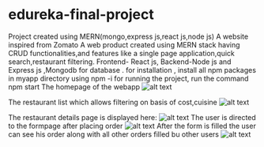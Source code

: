 # edureka-final-project

Project created using MERN(mongo,express js,react js,node js) A website inspired from Zomato A web product created using MERN stack having CRUD functionalities,and features like a single page application,quick search,restaurant filtering. Frontend- React js, Backend-Node js and Express js ,Mongodb for database . 
for installation , install all npm packages in myapp directory using npm -i
for running the project, run the command npm start 
The homepage of the webapp
![alt text](https://github.com/smitbhatt65/edureka-final-project/blob/master/project_final/project/myapp/public/images/homepage.png?raw=true)

The restaurant list which allows filtering on basis of cost,cuisine
![alt text](https://github.com/smitbhatt65/edureka-final-project/blob/master/project_final/project/myapp/public/images/filterpage.png)

The restaurant details page is displayed here:
![alt text](https://github.com/smitbhatt65/edureka-final-project/blob/master/project_final/project/myapp/public/images/foodadda.png)
The user is directed to the formpage after placing order
![alt text](https://github.com/smitbhatt65/edureka-final-project/blob/master/project_final/project/myapp/public/images/formpage.png)
After the form is filled the user can see his order along with all other orders filled bu other users
![alt text](https://github.com/smitbhatt65/edureka-final-project/blob/master/project_final/project/myapp/public/images/orderlist.png)

